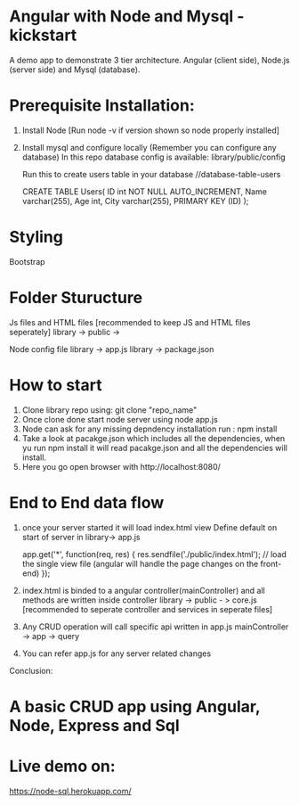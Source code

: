 # Angular with Node and Mysql - kickstart
  A demo app to demonstrate 3 tier architecture. Angular (client side), Node.js (server side)  and Mysql (database).
# Prerequisite Installation:

1. Install Node [Run node -v if version shown so node properly installed]
2. Install mysql and configure locally (Remember you can configure any database)
   In this repo database config is available: library/public/config
   
   Run this to create users table in your database
   //database-table-users
   
   CREATE TABLE Users(
    ID int NOT NULL AUTO_INCREMENT,
    Name varchar(255),
    Age int,
    City varchar(255),
    PRIMARY KEY (ID)
  );
  
# Styling 
  Bootstrap

# Folder Sturucture 
   Js files and HTML files [recommended to keep JS and HTML files seperately]
   library -> public -> 
   
   Node config file 
    library -> app.js
    library -> package.json

# How to start
1. Clone library repo using:  git clone "repo_name"
2. Once clone done start node server using node app.js
3. Node can ask for any missing depndency installation run : npm install
4. Take a look at pacakge.json which includes all the dependencies, when yu run npm install it will
   read pacakge.json and all the dependencies will install.
5. Here you go open browser with http://localhost:8080/

# End to End data flow
1. once your server started it will load index.html view
   Define default on start of server in
    library-> app.js
    
     app.get('*', function(req, res) {
       res.sendfile('./public/index.html'); // load the single view file (angular will handle the page changes on the front-end)
     });
     
    
2. index.html is binded to a angular controller(mainController) and all methods are written inside controller
   library -> public - > core.js [recommended to seperate controller and services in seperate files]
3. Any CRUD operation will call specific api written in app.js
   mainController -> app -> query  
4. You can refer app.js for any server related changes

Conclusion: 
# A basic CRUD app using Angular, Node, Express and Sql


# Live demo on:
https://node-sql.herokuapp.com/

